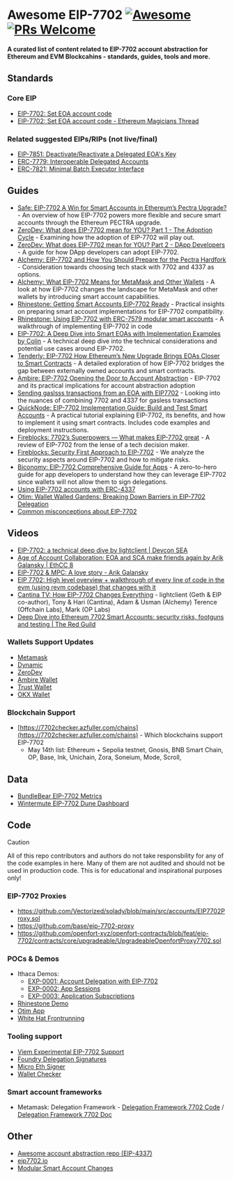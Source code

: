 # Awesome EIP-7702 [![Awesome](https://cdn.rawgit.com/sindresorhus/awesome/d7305f38d29fed78fa85652e3a63e154dd8e8829/media/badge.svg)](https://github.com/sindresorhus/awesome) [![PRs Welcome](https://img.shields.io/badge/PRs-welcome-brightgreen.svg?style=flat-square)](https://makeapullrequest.com)

**A curated list of content related to EIP-7702 account abstraction for Ethereum and EVM Blockcahins - standards, guides, tools and more.**

## Standards
### Core EIP
- [EIP-7702: Set EOA account code](https://github.com/ethereum/EIPs/blob/master/EIPS/eip-7702.md)
- [EIP-7702: Set EOA account code - Ethereum Magicians Thread](https://ethereum-magicians.org/t/eip-7702-set-eoa-account-code/19923)

### Related suggested EIPs/RIPs (not live/final)
- [EIP-7851: Deactivate/Reactivate a Delegated EOA's Key](https://github.com/ethereum/EIPs/blob/master/EIPS/eip-7851.md)
- [ERC-7779: Interoperable Delegated Accounts](https://eips.ethereum.org/EIPS/eip-7779)
- [ERC-7821: Minimal Batch Executor Interface](https://eips.ethereum.org/EIPS/eip-7821)

## Guides
- [Safe: EIP-7702 A Win for Smart Accounts in Ethereum’s Pectra Upgrade?](https://safe.global/blog/eip-7702-smart-accounts-ethereum-pectra-upgrade) - An overview of how EIP-7702 powers more flexible and secure smart accounts through the Ethereum PECTRA upgrade.
- [ZeroDev: What does EIP-7702 mean for YOU? Part 1 - The Adoption Cycle](https://docs.zerodev.app/blog/7702-adoption) - Examining how the adoption of EIP-7702 will play out.
- [ZeroDev: What does EIP-7702 mean for YOU? Part 2 - DApp Developers](https://docs.zerodev.app/blog/7702-for-dapps) - A guide for how DApp developers can adopt EIP-7702.
- [Alchemy: EIP-7702 and How You Should Prepare for the Pectra Hardfork](https://www.alchemy.com/blog/eip-7702-ethereum-pectra-hardfork?utm_source=what_is_7702) - Consideration towards choosing tech stack with 7702 and 4337 as options.
- [Alchemy: What EIP-7702 Means for MetaMask and Other Wallets](https://www.alchemy.com/blog/eip-7702-metamask-and-wallets) - A look at how EIP-7702 changes the landscape for MetaMask and other wallets by introducing smart account capabilities.
- [Rhinestone: Getting Smart Accounts EIP-7702 Ready](https://blog.rhinestone.wtf/getting-smart-accounts-eip-7702-ready-27bf028a21c9) - Practical insights on preparing smart account implementations for EIP-7702 compatibility.
- [Rhinestone: Using EIP-7702 with ERC-7579 modular smart accounts](https://docs.rhinestone.wtf/module-sdk/account-guides/eip-7702) - A walkthrough of implementing EIP-7702 in code
- [EIP-7702: A Deep Dive into Smart EOAs with Implementation Examples
 by Colin](https://hackmd.io/@colinlyguo/SyAZWMmr1x) - A technical deep dive into the technical considerations and potential use cases around EIP-7702.
- [Tenderly: EIP-7702 How Ethereum’s New Upgrade Brings EOAs Closer to Smart Contracts](https://blog.tenderly.co/how-eip-7702-gives-eoas-smart-contract-functionalities/) - A detailed exploration of how EIP-7702 bridges the gap between externally owned accounts and smart contracts.
- [Ambire: EIP-7702 Opening the Door to Account Abstraction](https://blog.ambire.com/eip-7702-allowing-account-abstraction/) - EIP-7702 and its practical implications for account abstraction adoption
- [Sending gaslsss transactions from an EOA with EIP7702](https://raylac.notion.site/eoa-gasless-transactions) - Looking into the nuances of combining 7702 and 4337 for gasless transactions
- [QuickNode: EIP-7702 Implementation Guide: Build and Test Smart Accounts](https://www.quicknode.com/guides/ethereum-development/smart-contracts/eip-7702-smart-accounts) - A practical tutorial explaining EIP-7702, its benefits, and how to implement it using smart contracts. Includes code examples and deployment instructions.
- [Fireblocks: 7702’s Superpowers — What makes EIP-7702 great](https://medium.com/fireblocks-tech-blog/7702s-superpowers-what-makes-eip-7702-great-4d2d8325a39f) - A review of EIP-7702 from the lense of a tech decision maker.
- [Fireblocks: Security First Approach to EIP-7702](https://medium.com/fireblocks-tech-blog/security-first-approach-to-eip-7702-9c5d685793fd) - We analyze the security aspects around EIP-7702 and how to mitigate risks.
- [Biconomy: EIP-7702 Comprehensive Guide for Apps](https://blog.biconomy.io/a-comprehensive-eip-7702-guide-for-apps/) - A zero-to-hero guide for app developers to understand how they can leverage EIP-7702 since wallets will not allow them to sign delegations.
- [Using EIP-7702 accounts with ERC-4337](https://docs.google.com/document/d/1w3xB_B1PUYRDnnCXSsLZXQVerjiw0_72NxvQwhdrWeU/edit?usp=sharing)
- [Otim: Wallet Walled Gardens: Breaking Down Barriers in EIP-7702 Delegation](https://otim.com/blog/wallet-walled-gardens)
- [Common misconceptions about EIP-7702](https://blog.ambire.com/eip-7702-misconceptions/)

## Videos
- [EIP-7702: a technical deep dive by lightclient | Devcon SEA](https://www.youtube.com/watch?v=_k5fKlKBWV4)
- [Age of Account Collaboration: EOA and SCA make friends again by Arik Galansky | EthCC 8](https://ethcc.io/archives/age-of-account-collaboration-eoa-and-sca-make-friends-again)
- [EIP-7702 & MPC: A love story - Arik Galansky](https://www.youtube.com/watch?v=ujYWdQggRwc)
- [EIP 7702: High level overview + walkthrough of every line of code in the evm (using revm codebase) that changes with it](https://youtube.com/playlist?list=PLYYidDLT5Dd-7s3rbuAy3vJxAjz17bSEE&si=7RGnFDoBQ57i5yII)
- [Cantina TV: How EIP-7702 Changes Everything](https://x.com/i/broadcasts/1djGXVBvdvVxZ) - lightclient (Geth & EIP co-author), Tony & Hari (Cantina), Adam & Usman (Alchemy) Terence (Offchain Labs), Mark (OP Labs)
- [Deep Dive into Ethereum 7702 Smart Accounts: security risks, footguns and testing | The Red Guild](https://www.youtube.com/watch?v=ZFN2bYt9gNE)

### Wallets Support Updates
- [Metamask](https://metamask.io/news/metamask-feature-update-smart-accounts)
- [Dynamic](https://docs.dynamic.xyz/smart-wallets/smart-wallet-providers/7702#eip-7702)
- [ZeroDev](https://docs.zerodev.app/sdk/getting-started/quickstart-7702)
- [Ambire Wallet](https://blog.ambire.com/eip-7702-wallet/)
- [Trust Wallet](https://beincrypto.com/trust-wallet-ethereum-eip7702-support/)
- [OKX Wallet](https://web3.okx.com/help/okx-wallet-to-support-eip-7702)

### Blockchain Support
- [https://7702checker.azfuller.com/chains](https://7702checker.azfuller.com/chains) - Which blockchains support EIP-7702
  - May 14th list: Ethereum + Sepolia testnet, Gnosis, BNB Smart Chain, OP, Base, Ink, Unichain, Zora, Soneium, Mode, Scroll,
 
## Data
- [BundleBear EIP-7702 Metrics](https://www.bundlebear.com/eip7702-overview/all)
- [Wintermute EIP-7702 Dune Dashboard](https://dune.com/wintermute_research/eip7702)

## Code
> [!CAUTION]
> All of this repo contributors and authors do not take responsbility for any of the code examples in here.
> Many of them are not audited and should not be used in production code.
> This is for educational and inspirational purposes only!

### EIP-7702 Proxies
- https://github.com/Vectorized/solady/blob/main/src/accounts/EIP7702Proxy.sol
- https://github.com/base/eip-7702-proxy
- https://github.com/openfort-xyz/openfort-contracts/blob/feat/eip-7702/contracts/core/upgradeable/UpgradeableOpenfortProxy7702.sol

### POCs & Demos
- Ithaca Demos:
  - [EXP-0001: Account Delegation with EIP-7702](https://www.ithaca.xyz/updates/exp-0001)
  - [EXP-0002: App Sessions](https://www.ithaca.xyz/updates/exp-0002)
  - [EXP-0003: Application Subscriptions](https://www.ithaca.xyz/updates/exp-0003)
- [Rhinestone Demo](https://module-demos.rhinestone.wtf/eip-7702)
- [Otim App](https://app.otim.com)
- [White Hat Frontrunning](https://github.com/pcaversaccio/white-hat-frontrunning/tree/main)

### Tooling support
- [Viem Experimental EIP-7702 Support](https://viem.sh/experimental/eip7702)
- [Foundry Delegation Signatures](https://book.getfoundry.sh/cheatcodes/sign-delegation)
- [Micro Eth Signer](https://github.com/paulmillr/micro-eth-signer)
- [Wallet Checker](https://7702checker.azfuller.com/)

### Smart account frameworks
- Metamask: Delegation Framework - [Delegation Framework 7702 Code](https://github.com/MetaMask/delegation-framework/tree/main/src/EIP7702) / [Delegation Framework 7702 Doc](https://github.com/MetaMask/delegation-framework/blob/main/documents/EIP7702DeleGator.md)

## Other
- [Awesome account abstraction repo (EIP-4337)](https://github.com/4337Mafia/awesome-account-abstraction)
- [eip7702.io](https://eip7702.io)
- [Modular Smart Account Changes](https://github.com/erc7579/erc7579-implementation/pull/38)

